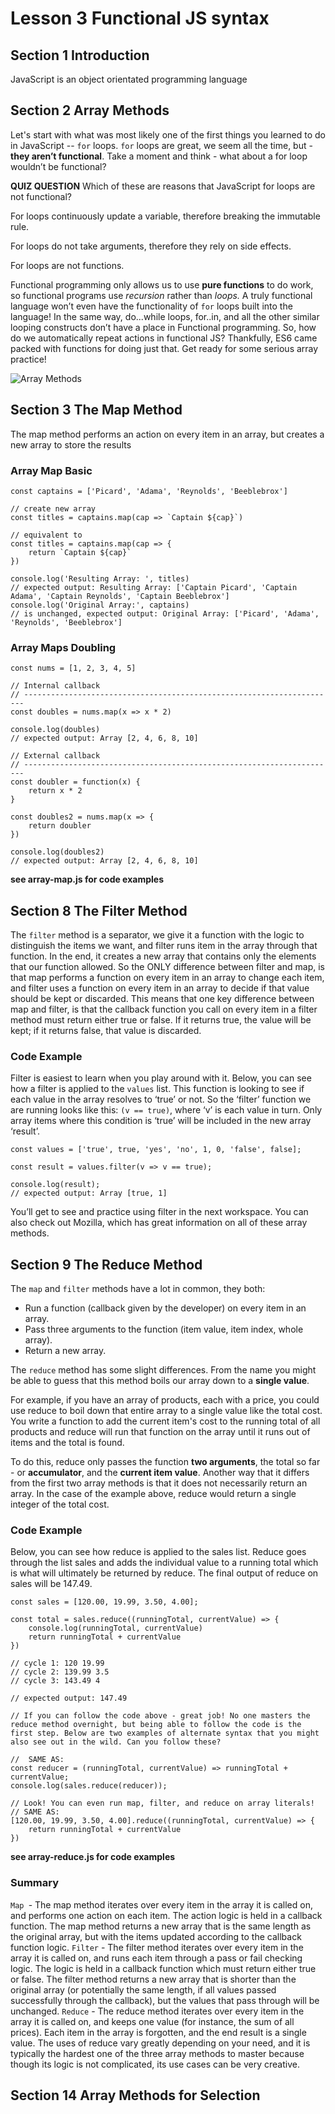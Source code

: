 # Lesson 3 Functional JS syntax

## Section 1 Introduction


JavaScript is an object orientated programming language

## Section 2 Array Methods

Let's start with what was most likely one of the first things you learned to do in JavaScript -- `for` loops. `for` loops are great, we seem all the time, but - **they aren’t functional**. Take a moment and think - what about a for loop wouldn’t be functional?

**QUIZ QUESTION**
Which of these are reasons that JavaScript for loops are not functional?

For loops continuously update a variable, therefore breaking the immutable rule.

For loops do not take arguments, therefore they rely on side effects.

For loops are not functions.

Functional programming only allows us to use **pure functions** to do work, so functional programs use *recursion* rather than *loops.* A truly functional language won’t even have the functionality of `for` loops built into the language! In the same way, do...while loops, for..in, and all the other similar looping constructs don’t have a place in Functional programming. So, how do we automatically repeat actions in functional JS? Thankfully, ES6 came packed with functions for doing just that. Get ready for some serious array practice!


![Array Methods](https://github.com/tastethedream/javascriptnanodegree/blob/master/images/arraymethodsoverview.jpg "Array Methods Overview")

## Section 3 The Map Method

The map method performs an action on every item in an array, but creates a new array to store the results

### Array Map Basic
```
const captains = ['Picard', 'Adama', 'Reynolds', 'Beeblebrox']

// create new array
const titles = captains.map(cap => `Captain ${cap}`)

// equivalent to
const titles = captains.map(cap => {
    return `Captain ${cap}`
})

console.log('Resulting Array: ', titles)
// expected output: Resulting Array: ['Captain Picard', 'Captain Adama', 'Captain Reynolds', 'Captain Beeblebrox']
console.log('Original Array:', captains)
// is unchanged, expected output: Original Array: ['Picard', 'Adama', 'Reynolds', 'Beeblebrox']
```

### Array Maps Doubling
```
const nums = [1, 2, 3, 4, 5]

// Internal callback
// ----------------------------------------------------------------------
const doubles = nums.map(x => x * 2)

console.log(doubles)
// expected output: Array [2, 4, 6, 8, 10]

// External callback
// ----------------------------------------------------------------------
const doubler = function(x) {
    return x * 2
}

const doubles2 = nums.map(x => {
    return doubler
})

console.log(doubles2)
// expected output: Array [2, 4, 6, 8, 10]
```

**see array-map.js for code examples**

## Section 8 The Filter Method

The `filter` method is a separator, we give it a function with the logic to distinguish the items we want, and filter runs item in the array through that function. In the end, it creates a new array that contains only the elements that our function allowed. So the ONLY difference between filter and map, is that map performs a function on every item in an array to change each item, and filter uses a function on every item in an array to decide if that value should be kept or discarded. This means that one key difference between map and filter, is that the callback function you call on every item in a filter method must return either true or false. If it returns true, the value will be kept; if it returns false, that value is discarded.

### Code Example

Filter is easiest to learn when you play around with it. Below, you can see how a filter is applied to the `values` list. This function is looking to see if each value in the array resolves to ‘true’ or not. So the ‘filter’ function we are running looks like this: `(v == true)`, where ‘v’ is each value in turn. Only array items where this condition is ‘true’ will be included in the new array ‘result’.
```
const values = ['true', true, 'yes', 'no', 1, 0, 'false', false];

const result = values.filter(v => v == true);

console.log(result);
// expected output: Array [true, 1]
```
You’ll get to see and practice using filter in the next workspace. You can also check out Mozilla, which has great information on all of these array methods.

## Section 9 The Reduce Method

The `map` and `filter` methods have a lot in common, they both:

- Run a function (callback given by the developer) on every item in an array.
- Pass three arguments to the function (item value, item index, whole array).
- Return a new array.

The `reduce` method has some slight differences. From the name you might be able to guess that this method boils our array down to a **single value**.

For example, if you have an array of products, each with a price, you could use reduce to boil down that entire array to a single value like the total cost. You write a function to add the current item's cost to the running total of all products and reduce will run that function on the array until it runs out of items and the total is found.

To do this, reduce only passes the function **two arguments**, the total so far - or **accumulator**, and the **current item value**. Another way that it differs from the first two array methods is that it does not necessarily return an array. In the case of the example above, reduce would return a single integer of the total cost.

### Code Example

Below, you can see how reduce is applied to the sales list. Reduce goes through the list sales and adds the individual value to a running total which is what will ultimately be returned by reduce. The final output of reduce on sales will be 147.49.
```
const sales = [120.00, 19.99, 3.50, 4.00];

const total = sales.reduce((runningTotal, currentValue) => {
    console.log(runningTotal, currentValue)
    return runningTotal + currentValue
})

// cycle 1: 120 19.99
// cycle 2: 139.99 3.5
// cycle 3: 143.49 4

// expected output: 147.49

// If you can follow the code above - great job! No one masters the reduce method overnight, but being able to follow the code is the first step. Below are two examples of alternate syntax that you might also see out in the wild. Can you follow these?

//  SAME AS:
const reducer = (runningTotal, currentValue) => runningTotal + currentValue;
console.log(sales.reduce(reducer));

// Look! You can even run map, filter, and reduce on array literals!
// SAME AS:
[120.00, 19.99, 3.50, 4.00].reduce((runningTotal, currentValue) => {
    return runningTotal + currentValue
})
```
**see array-reduce.js for code examples**

### Summary

`Map `- The map method iterates over every item in the array it is called on, and performs one action on each item. The action logic is held in a callback function. The map method returns a new array that is the same length as the original array, but with the items updated according to the callback function logic.
`Filter` - The filter method iterates over every item in the array it is called on, and runs each item through a pass or fail checking logic. The logic is held in a callback function which must return either true or false. The filter method returns a new array that is shorter than the original array (or potentially the same length, if all values passed successfully through the callback), but the values that pass through will be unchanged.
`Reduce` - The reduce method iterates over every item in the array it is called on, and keeps one value (for instance, the sum of all prices). Each item in the array is forgotten, and the end result is a single value. The uses of reduce vary greatly depending on your need, and it is typically the hardest one of the three array methods to master because though its logic is not complicated, its use cases can be very creative.

## Section 14 Array Methods for Selection

